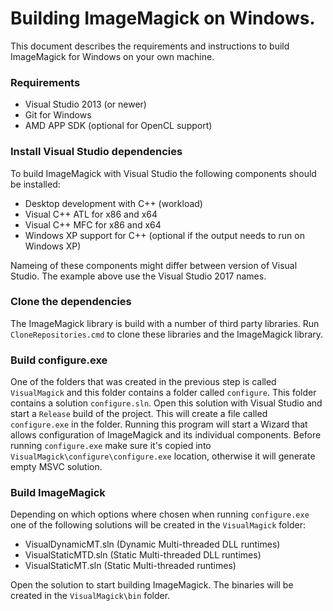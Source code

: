 # Building ImageMagick on Windows.

This document describes the requirements and instructions to build ImageMagick for Windows on your own machine.

### Requirements

- Visual Studio 2013 (or newer)
- Git for Windows
- AMD APP SDK (optional for OpenCL support)

### Install Visual Studio dependencies

To build ImageMagick with Visual Studio the following components should be installed:

- Desktop development with C++ (workload)
- Visual C++ ATL for x86 and x64
- Visual C++ MFC for x86 and x64
- Windows XP support for C++ (optional if the output needs to run on Windows XP)

Nameing of these components might differ between version of Visual Studio. The example above use the Visual Studio
2017 names.

### Clone the dependencies

The ImageMagick library is build with a number of third party libraries. Run `CloneRepositories.cmd` to clone
these libraries and the ImageMagick library.

### Build configure.exe

One of the folders that was created in the previous step is called `VisualMagick` and this folder contains a
folder called `configure`. This folder contains a solution `configure.sln`. Open this solution with Visual Studio
and start a `Release` build of the project. This will create a file called `configure.exe` in the folder. Running
this program will start a Wizard that allows configuration of ImageMagick and its individual components.
Before running `configure.exe` make sure it's copied into `VisualMagick\configure\configure.exe` location, otherwise it will generate empty MSVC solution.

### Build ImageMagick

Depending on which options where chosen when running `configure.exe` one of the following solutions will be created
in the `VisualMagick` folder:

- VisualDynamicMT.sln (Dynamic Multi-threaded DLL runtimes)
- VisualStaticMTD.sln (Static Multi-threaded DLL runtimes)
- VisualStaticMT.sln (Static Multi-threaded runtimes)

Open the solution to start building ImageMagick. The binaries will be created in the `VisualMagick\bin` folder.
